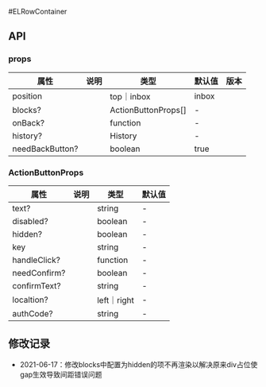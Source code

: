 #ELRowContainer

## API
### props
| 属性             | 说明        | 类型                      | 默认值  | 版本 |
| --------------- | ---------- | -----------------------   | ------ | ---- |
| position        |            | top｜inbox                | inbox  |      |
| blocks?         |            | ActionButtonProps[]       | -      |      |
| onBack?         |            | function                  | -      |      |
| history?        |            | History                   | -      |     |
| needBackButton? |            | boolean                   | true   |     |

### ActionButtonProps
| 属性             | 说明        | 类型                      | 默认值  |
| --------------- | ---------- | -----------------------   | ------ |
| text?           |            | string                    | -      |
| disabled?       |            | boolean                   | -      |
| hidden?         |            | boolean                   | -      |
| key             |            | string                    | -      |
| handleClick?    |            | function                  | -      |
| needConfirm?     |            | boolean                   | -      |
| confirmText?     |            | string                    | -      |
| localtion?      |            | left｜right                | -      |
| authCode?       |            | string                    | -      |

## 修改记录

- 2021-06-17：修改blocks中配置为hidden的项不再渲染以解决原来div占位使gap生效导致间距错误问题

